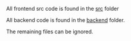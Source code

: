 All frontend src code is found in the [src](src) folder

All backend code is found in the [backend](backend) folder.

The remaining files can be ignored.
